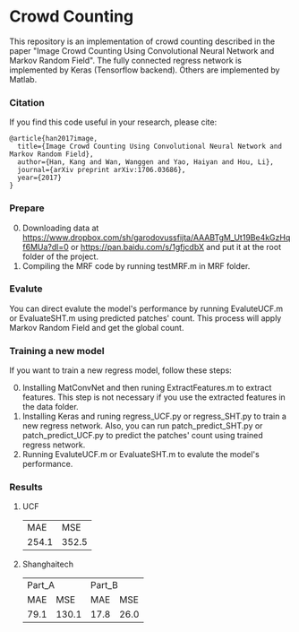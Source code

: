 # Crowd Counting

This repository is an implementation of crowd counting described in the paper "Image Crowd Counting Using Convolutional Neural Network and Markov Random Field". The fully connected regress network is implemented by Keras (Tensorflow backend). Others are implemented by Matlab.

### Citation
If you find this code useful in your research, please cite:

	@article{han2017image,
	  title={Image Crowd Counting Using Convolutional Neural Network and Markov Random Field},
	  author={Han, Kang and Wan, Wanggen and Yao, Haiyan and Hou, Li},
	  journal={arXiv preprint arXiv:1706.03686},
	  year={2017}
	}

### Prepare

0. Downloading data at https://www.dropbox.com/sh/garodovussfijta/AAABTgM_Ut19Be4kGzHqf6MUa?dl=0 or https://pan.baidu.com/s/1gfjcdbX and put it at the root folder of the project.
0. Compiling the MRF code by running testMRF.m in MRF folder.

### Evalute

You can direct evalute the model's performance by running EvaluteUCF.m or EvaluateSHT.m using predicted patches' count. This process will apply Markov Random Field and get the global count.

### Training a new model
If you want to train a new regress model, follow these steps:

0. Installing MatConvNet and then runing ExtractFeatures.m to extract features. This step is not necessary if you use the extracted features in the data folder.
0. Installing Keras and runing regress_UCF.py or regress_SHT.py to train a new regress network. Also, you can run patch_predict_SHT.py or patch_predict_UCF.py to predict the patches' count using trained regress network.
0. Running EvaluteUCF.m or EvaluateSHT.m to evalute the model's performance.

### Results

1. UCF

	<table>
	    	<tr>
			<td>MAE</td>
			<td>MSE</td>
	    	</tr>
		<tr>
			<td>254.1</td>
			<td>352.5</td>
	    	</tr>
	</table>

1. Shanghaitech

	<table>
	    	<tr>
			<td colspan="2">Part_A</td> 
			<td colspan="2">Part_B</td> 
	   	</tr>
	    	<tr>
			<td>MAE</td>
			<td>MSE</td>
			<td>MAE</td>
			<td>MSE</td>
	    	</tr>
		<tr>
			<td>79.1</td>
			<td>130.1</td>
			<td>17.8</td>
			<td>26.0</td>
	    	</tr>
	</table>

